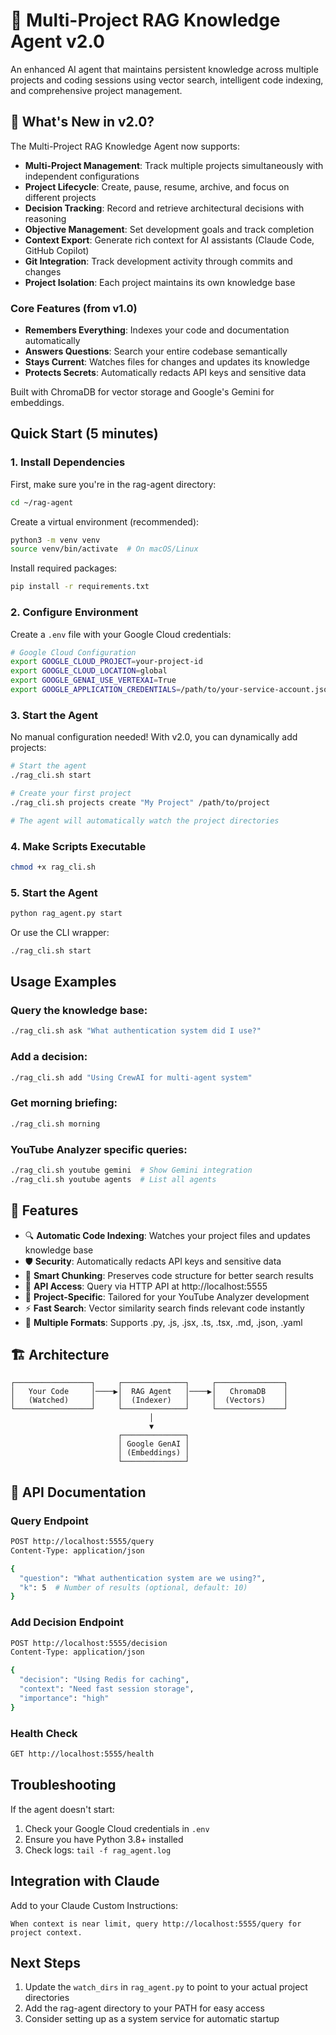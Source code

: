 # 🧠 Multi-Project RAG Knowledge Agent v2.0

An enhanced AI agent that maintains persistent knowledge across multiple projects and coding sessions using vector search, intelligent code indexing, and comprehensive project management.

## 🌟 What's New in v2.0?

The Multi-Project RAG Knowledge Agent now supports:
- **Multi-Project Management**: Track multiple projects simultaneously with independent configurations
- **Project Lifecycle**: Create, pause, resume, archive, and focus on different projects
- **Decision Tracking**: Record and retrieve architectural decisions with reasoning
- **Objective Management**: Set development goals and track completion
- **Context Export**: Generate rich context for AI assistants (Claude Code, GitHub Copilot)
- **Git Integration**: Track development activity through commits and changes
- **Project Isolation**: Each project maintains its own knowledge base

### Core Features (from v1.0)
- **Remembers Everything**: Indexes your code and documentation automatically
- **Answers Questions**: Search your entire codebase semantically
- **Stays Current**: Watches files for changes and updates its knowledge
- **Protects Secrets**: Automatically redacts API keys and sensitive data

Built with ChromaDB for vector storage and Google's Gemini for embeddings.

## Quick Start (5 minutes)

### 1. Install Dependencies

First, make sure you're in the rag-agent directory:
```bash
cd ~/rag-agent
```

Create a virtual environment (recommended):
```bash
python3 -m venv venv
source venv/bin/activate  # On macOS/Linux
```

Install required packages:
```bash
pip install -r requirements.txt
```

### 2. Configure Environment

Create a `.env` file with your Google Cloud credentials:
```bash
# Google Cloud Configuration
export GOOGLE_CLOUD_PROJECT=your-project-id
export GOOGLE_CLOUD_LOCATION=global
export GOOGLE_GENAI_USE_VERTEXAI=True
export GOOGLE_APPLICATION_CREDENTIALS=/path/to/your-service-account.json
```

### 3. Start the Agent

No manual configuration needed! With v2.0, you can dynamically add projects:
```bash
# Start the agent
./rag_cli.sh start

# Create your first project
./rag_cli.sh projects create "My Project" /path/to/project

# The agent will automatically watch the project directories
```

### 4. Make Scripts Executable

```bash
chmod +x rag_cli.sh
```

### 5. Start the Agent

```bash
python rag_agent.py start
```

Or use the CLI wrapper:
```bash
./rag_cli.sh start
```

## Usage Examples

### Query the knowledge base:
```bash
./rag_cli.sh ask "What authentication system did I use?"
```

### Add a decision:
```bash
./rag_cli.sh add "Using CrewAI for multi-agent system"
```

### Get morning briefing:
```bash
./rag_cli.sh morning
```

### YouTube Analyzer specific queries:
```bash
./rag_cli.sh youtube gemini  # Show Gemini integration
./rag_cli.sh youtube agents  # List all agents
```

## 🚀 Features

- 🔍 **Automatic Code Indexing**: Watches your project files and updates knowledge base
- 🛡️ **Security**: Automatically redacts API keys and sensitive data
- 🧠 **Smart Chunking**: Preserves code structure for better search results
- 📡 **API Access**: Query via HTTP API at http://localhost:5555
- 🎯 **Project-Specific**: Tailored for your YouTube Analyzer development
- ⚡ **Fast Search**: Vector similarity search finds relevant code instantly
- 📝 **Multiple Formats**: Supports .py, .js, .jsx, .ts, .tsx, .md, .json, .yaml

## 🏗️ Architecture

```
┌─────────────────┐     ┌──────────────┐     ┌───────────────┐
│   Your Code     │────▶│  RAG Agent   │────▶│   ChromaDB    │
│   (Watched)     │     │  (Indexer)   │     │  (Vectors)    │
└─────────────────┘     └──────────────┘     └───────────────┘
                               │
                               ▼
                        ┌──────────────┐
                        │ Google GenAI │
                        │ (Embeddings) │
                        └──────────────┘
```

## 📡 API Documentation

### Query Endpoint
```bash
POST http://localhost:5555/query
Content-Type: application/json

{
  "question": "What authentication system are we using?",
  "k": 5  # Number of results (optional, default: 10)
}
```

### Add Decision Endpoint
```bash
POST http://localhost:5555/decision
Content-Type: application/json

{
  "decision": "Using Redis for caching",
  "context": "Need fast session storage",
  "importance": "high"
}
```

### Health Check
```bash
GET http://localhost:5555/health
```

## Troubleshooting

If the agent doesn't start:
1. Check your Google Cloud credentials in `.env`
2. Ensure you have Python 3.8+ installed
3. Check logs: `tail -f rag_agent.log`

## Integration with Claude

Add to your Claude Custom Instructions:
```
When context is near limit, query http://localhost:5555/query for project context.
```

## Next Steps

1. Update the `watch_dirs` in `rag_agent.py` to point to your actual project directories
2. Add the rag-agent directory to your PATH for easy access
3. Consider setting up as a system service for automatic startup
